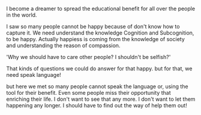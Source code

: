 I become a dreamer to spread the educational benefit for all over the people in the world.

I saw so many people cannot be happy 
because of don't know how to capture it.
We need understand the knowledge 
Cognition and Subcognition, to be happy.
Actually happiess is coming from the knowledge of society 
and understanding the reason of compassion.

'Why we should have to care other people? I shouldn't be selfish?'

That kinds of questions we could do answer for that happy.
but for that, we need speak language!

but here we met so many people cannot speak the language or, using the tool for their benefit.
Even some people miss their opportunity that enriching their life.
I don't want to see that any more.
I don't want to let them happening any longer.
I should have to find out the way of help them out!
